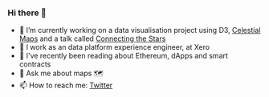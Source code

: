 ### Hi there 👋

- 🔭 I’m currently working on a data visualisation project using D3, [Celestial Maps](https://observablehq.com/@kimnewzealand/celestial-maps) and a talk called [Connecting the Stars](https://connected-stars.netlify.app/)
- 💼 I work as an data platform experience engineer, at Xero
- 🌱 I've recently been reading about Ethereum, dApps and smart contracts
- 💬 Ask me about maps 🗺️
- 📫 How to reach me:  [Twitter](https://twitter.com/kim_fitter)

